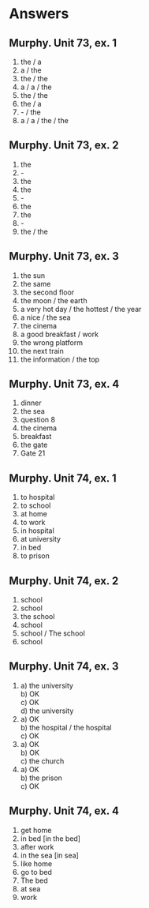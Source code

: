 # Answers
## Murphy. Unit 73, ex. 1
1. the / a
2. a / the
3. the / the
4. a / a / the
5. the / the
6. the / a
7. \- / the
8. a / a / the / the

## Murphy. Unit 73, ex. 2
1. the
2. \-
3. the
4. the
5. \-
6. the
7. the
8. \-
9. the / the

## Murphy. Unit 73, ex. 3
1. the sun
2. the same
3. the second floor
4. the moon / the earth
5. a very hot day / the hottest / the year
6. a nice / the sea
7. the cinema
8. a good breakfast / work
9. the wrong platform
10. the next train
11. the information / the top

## Murphy. Unit 73, ex. 4
1. dinner
2. the sea
3. question 8
4. the cinema
5. breakfast
6. the gate
7. Gate 21

## Murphy. Unit 74, ex. 1
1. to hospital
2. to school
3. at home
4. to work
5. in hospital
6. at university
7. in bed
8. to prison

## Murphy. Unit 74, ex. 2
1. school
2. school
3. the school
4. school
5. school / The school
6. school

## Murphy. Unit 74, ex. 3
1.
    a) the university  
    b) OK  
    c) OK  
    d) the university  
2.
    a) OK  
    b) the hospital / the hospital  
    c) OK  
3.
    a) OK  
    b) OK  
    c) the church  
4.
    a) OK  
    b) the prison  
    c) OK  

## Murphy. Unit 74, ex. 4
1. get home
2. in bed [in the bed]
3. after work
4. in the sea [in sea]
5. like home
6. go to bed
7. The bed
8. at sea
9. work
